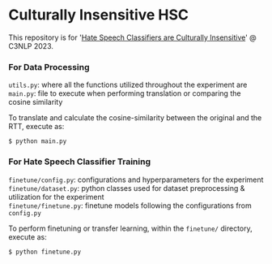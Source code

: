 # Culturally Insensitive HSC

This repository is for '[Hate Speech Classifiers are Culturally Insensitive](https://aclanthology.org/2023.c3nlp-1.5/)' @ C3NLP 2023.

### For Data Processing
`utils.py`: where all the functions utilized throughout the experiment are  
`main.py`: file to execute when performing translation or comparing the cosine similarity

To translate and calculate the cosine-similarity between the original and the RTT, execute as:
```
$ python main.py
```

### For Hate Speech Classifier Training
`finetune/config.py`: configurations and hyperparameters for the experiment   
`finetune/dataset.py`: python classes used for dataset preprocessing & utilization for the experiment   
`finetune/finetune.py`: finetune models following the configurations from `config.py`   
 
To perform finetuning or transfer learning, within the `finetune/` directory, execute as:
```
$ python finetune.py
```

